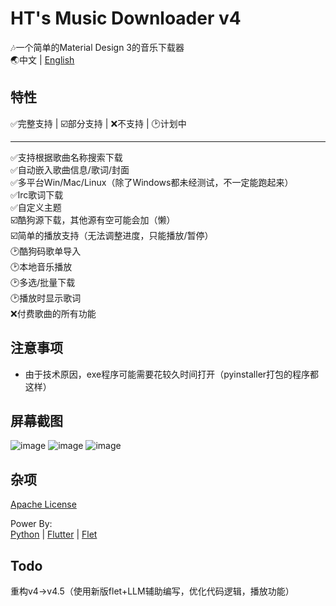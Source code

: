 # HT's Music Downloader v4

🎶一个简单的Material Design 3的音乐下载器  
🌏中文 | [English](https://github.com/HaoTian22/HT-Music-Downloader/blob/master/README_EN.md)

## 特性

✅完整支持 | ☑️部分支持 | ❌不支持 | 🕑计划中

---

✅支持根据歌曲名称搜索下载  
✅自动嵌入歌曲信息/歌词/封面  
✅多平台Win/Mac/Linux（除了Windows都未经测试，不一定能跑起来）  
✅lrc歌词下载  
✅自定义主题  
☑️酷狗源下载，其他源有空可能会加（懒）  
☑️简单的播放支持（无法调整进度，只能播放/暂停）  
🕑酷狗码歌单导入  
🕑本地音乐播放  
🕑多选/批量下载  
🕑播放时显示歌词  
❌付费歌曲的所有功能  

## 注意事项

- 由于技术原因，exe程序可能需要花较久时间打开（pyinstaller打包的程序都这样）  

## 屏幕截图

![image](https://user-images.githubusercontent.com/48882584/180126365-dd758718-0ef1-4ff8-b4b5-1c521382eacc.png)
![image](https://user-images.githubusercontent.com/48882584/180126578-412ba782-e112-4b1c-a57b-b0bddbe08237.png)
![image](https://user-images.githubusercontent.com/48882584/179815776-95e87e15-a4ff-44b0-b2c0-9233c8f3ab5e.png)

## 杂项

[Apache License](https://github.com/HT-Music/HT-Music-Downloader/blob/master/LICENSE)  

Power By:  
[Python](https://python.org) | [Flutter](https://flutter.dev) | [Flet](https://flet.dev)

## Todo 
重构v4→v4.5（使用新版flet+LLM辅助编写，优化代码逻辑，播放功能）
